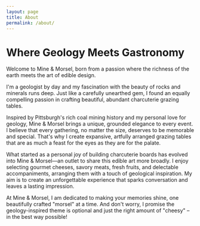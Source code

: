 ```yaml
---
layout: page
title: About
permalink: /about/
---
```


# Where Geology Meets Gastronomy
Welcome to Mine & Morsel, born from a passion where the richness of the earth meets the art of edible design. 

I'm a geologist by day and my fascination with the beauty of rocks and minerals runs deep. Just like a carefully unearthed gem, I found an equally compelling passion in crafting beautiful, abundant charcuterie grazing tables.

Inspired by Pittsburgh's rich coal mining history and my personal love for geology, Mine & Morsel brings a unique, grounded elegance to every event. I believe that every gathering, no matter the size, deserves to be memorable and special. That's why I create expansive, artfully arranged grazing tables that are as much a feast for the eyes as they are for the palate.

What started as a personal joy of building charcuterie boards has evolved into Mine & Morsel—an outlet to share this edible art more broadly. I enjoy selecting gourmet cheeses, savory meats, fresh fruits, and delectable accompaniments, arranging them with a touch of geological inspiration. My aim is to create an unforgettable experience that sparks conversation and leaves a lasting impression.

At Mine & Morsel, I am dedicated to making your memories shine, one beautifully crafted "morsel" at a time. And don't worry, I promise the geology-inspired theme is optional and just the right amount of "cheesy" – in the best way possible!

